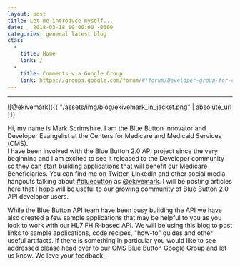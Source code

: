 ```yaml
---
layout: post
title: Let me introduce myself... 
date:   2018-03-18 10:00:00 -0600
categories: general latest blog
ctas:
  - 
    title: Home
    link: /
  -
    title: Comments via Google Group
    link: https://groups.google.com/forum/#!forum/Developer-group-for-cms-blue-button-api
---
```



---
![@ekivemark]({{ "/assets/img/blog/ekivemark_in_jacket.png" | absolute_url }})

Hi, my name is Mark Scrimshire. I am the Blue Button Innovator and Developer Evangelist at the Centers for Medicare and Medicaid Services (CMS).  
I have been involved with the Blue Button 2.0 API project since the very beginning and I am excited to see it released to the 
Developer community so they can start building applications that will benefit our Medicare Beneficiaries. 
You can find me on Twitter, LinkedIn and other social media hangouts talking about [#bluebutton](https://twitter.com/#bluebutton) as [@ekivemark](https://twitter.com/ekivemark). 
I will be posting articles here that I hope will be useful to our growing community of Blue Button 2.0 API developer users.

While the Blue Button API team have been busy building the API we have also created a few sample applications that may be helpful 
to you as you look to work with our HL7 FHIR-based API. 
We will be using this blog to post links to sample applications, code recipes, "how-to" guides and other useful artifacts. 
If there is something in particular you would like to see addressed please head over to our 
[CMS Blue Button Google Group](https://groups.google.com/forum/#!forum/Developer-group-for-cms-blue-button-api) and let us know. 
We love your feedback!

